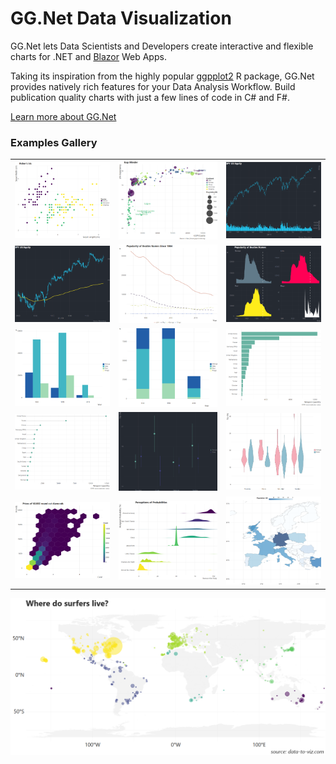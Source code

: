 # GG.Net Data Visualization

GG.Net lets Data Scientists and Developers create interactive and flexible charts for .NET and [Blazor](https://dotnet.microsoft.com/apps/aspnet/web-apps/blazor) Web Apps.

Taking its inspiration from the highly popular [ggpplot2](https://ggplot2.tidyverse.org) R package, GG.Net provides natively rich features for your Data Analysis Workflow. Build publication quality charts with just a few lines of code in C# and F#.

[Learn more about GG.Net](https://pablofrommars.github.io/)

### Examples Gallery

| | | |
|-|-|-|
![](Site/wwwroot/img/scatterplot.png) | ![](Site/wwwroot/img/bubbleplot.png) | ![](Site/wwwroot/img/barchart.png)
![](Site/wwwroot/img/candlestick.png) | ![](Site/wwwroot/img/linechart.png) | ![](Site/wwwroot/img/areachart.png)
![](Site/wwwroot/img/barplot.png) | ![](Site/wwwroot/img/stacked.png) | ![](Site/wwwroot/img/hbarplot.png)
![](Site/wwwroot/img/lolipop.png) | ![](Site/wwwroot/img/errorbar.png) | ![](Site/wwwroot/img/violin.png)
![](Site/wwwroot/img/hex.png) | ![](Site/wwwroot/img/ridgeline.png) | ![](Site/wwwroot/img/choropleth.png)
 
![](Site/wwwroot/img/bubblemap.png)
